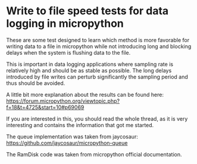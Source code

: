 # Write to file speed tests for data logging in micropython

These are some test designed to learn which method is more favorable for writing data to a file in micropython while not introducing long and blocking delays when the system is flushing data to the file.

This is important in data logging applications where sampling rate is relatively high and should be as stable as possible. The long delays introduced by file writes can perturb significantly the sampling period and thus should be avoided.

A little bit more explanation about the results can be found here:
https://forum.micropython.org/viewtopic.php?f=18&t=4725&start=10#p69069

If you are interested in this, you should read the whole thread, as it is very interesting and contains the information that got me started.

The queue implementation was taken from jaycosaur:
https://github.com/jaycosaur/micropython-queue

The RamDisk code was taken from micropython official documentation.

